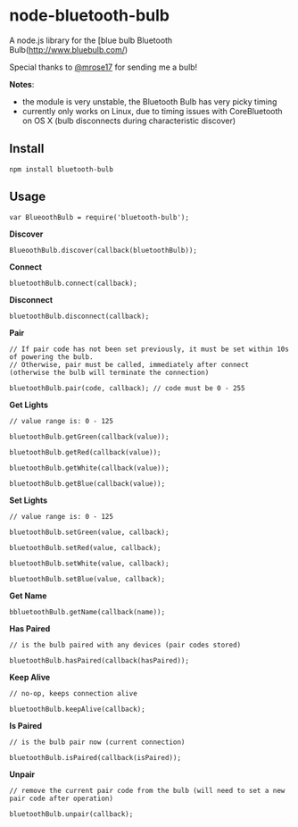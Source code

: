 node-bluetooth-bulb
===================

A node.js library for the [blue bulb Bluetooth Bulb(http://www.bluebulb.com/)

Special thanks to [@mrose17](https://github.com/mrose17) for sending me a bulb!

__Notes__:
  * the module is very unstable, the Bluetooth Bulb has very picky timing
  * currently only works on Linux, due to timing issues with CoreBluetooth on OS X (bulb disconnects during characteristic discover)


Install
-------

    npm install bluetooth-bulb

Usage
-----

    var BlueoothBulb = require('bluetooth-bulb');

__Discover__

    BlueoothBulb.discover(callback(bluetoothBulb));

__Connect__

    bluetoothBulb.connect(callback);

__Disconnect__

    bluetoothBulb.disconnect(callback);

__Pair__

    // If pair code has not been set previously, it must be set within 10s of powering the bulb.
    // Otherwise, pair must be called, immediately after connect (otherwise the bulb will terminate the connection)

    bluetoothBulb.pair(code, callback); // code must be 0 - 255

__Get Lights__

    // value range is: 0 - 125

    bluetoothBulb.getGreen(callback(value));

    bluetoothBulb.getRed(callback(value));

    bluetoothBulb.getWhite(callback(value));

    bluetoothBulb.getBlue(callback(value));

__Set Lights__

    // value range is: 0 - 125

    bluetoothBulb.setGreen(value, callback);

    bluetoothBulb.setRed(value, callback);

    bluetoothBulb.setWhite(value, callback);

    bluetoothBulb.setBlue(value, callback);

__Get Name__

    bbluetoothBulb.getName(callback(name));

__Has Paired__

    // is the bulb paired with any devices (pair codes stored)

    bluetoothBulb.hasPaired(callback(hasPaired));

__Keep Alive__

    // no-op, keeps connection alive

    bluetoothBulb.keepAlive(callback);

__Is Paired__

    // is the bulb pair now (current connection)

    bluetoothBulb.isPaired(callback(isPaired));

__Unpair__

    // remove the current pair code from the bulb (will need to set a new pair code after operation)

    bluetoothBulb.unpair(callback);
